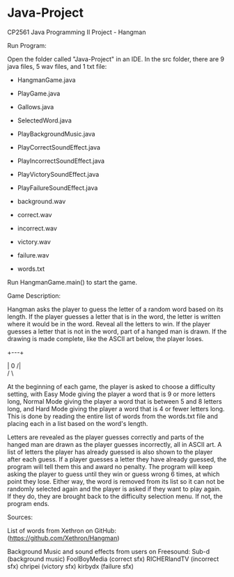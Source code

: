 # Java-Project
CP2561 Java Programming II Project - Hangman

Run Program:

Open the folder called "Java-Project" in an IDE. In the src folder, there are 9 java files, 5 wav files, and 1 txt file:

- HangmanGame.java
- PlayGame.java
- Gallows.java
- SelectedWord.java
- PlayBackgroundMusic.java
- PlayCorrectSoundEffect.java
- PlayIncorrectSoundEffect.java
- PlayVictorySoundEffect.java
- PlayFailureSoundEffect.java

- background.wav
- correct.wav
- incorrect.wav
- victory.wav
- failure.wav

- words.txt

Run HangmanGame.main() to start the game.

Game Description:

Hangman asks the player to guess the letter of a random word based on its length. If the player guesses a letter that is in the word, the letter is written where it would be in the word. Reveal all the letters to win. If the player guesses a letter that is not in the word, part of a hanged man is drawn. If the drawing is made complete, like the ASCII art below, the player loses.

 +---+
 
 |
 0
/|\
/ \

At the beginning of each game, the player is asked to choose a difficulty setting, with Easy Mode giving the player a word that is 9 or more letters long, Normal Mode giving the player a word that is between 5 and 8 letters long, and Hard Mode giving the player a word that is 4 or fewer letters long. This is done by reading the entire list of words from the words.txt file and placing each in a list based on the word's length.

Letters are revealed as the player guesses correctly and parts of the hanged man are drawn as the player guesses incorrectly, all in ASCII art. A list of letters the player has already guessed is also shown to the player after each guess. If a player guesses a letter they have already guessed, the program will tell them this and award no penalty. The program will keep asking the player to guess until they win or guess wrong 6 times, at which point they lose. Either way, the word is removed from its list so it can not be randomly selected again and the player is asked if they want to play again. If they do, they are brought back to the difficulty selection menu. If not, the program ends.

Sources:

List of words from Xethron on GitHub:
(https://github.com/Xethron/Hangman)

Background Music and sound effects from users on Freesound:
Sub-d (background music)
FoolBoyMedia (correct sfx)
RICHERlandTV (incorrect sfx)
chripei (victory sfx)
kirbydx (failure sfx)
